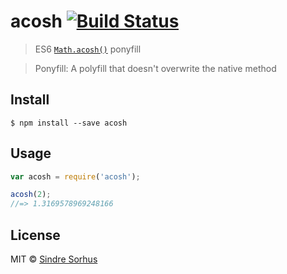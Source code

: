 # acosh [![Build Status](https://travis-ci.org/sindresorhus/acosh.svg?branch=master)](https://travis-ci.org/sindresorhus/acosh)

> ES6 [`Math.acosh()`](https://developer.mozilla.org/en-US/docs/Web/JavaScript/Reference/Global_Objects/Math/acosh) ponyfill

> Ponyfill: A polyfill that doesn't overwrite the native method


## Install

```
$ npm install --save acosh
```


## Usage

```js
var acosh = require('acosh');

acosh(2);
//=> 1.3169578969248166
```


## License

MIT © [Sindre Sorhus](http://sindresorhus.com)
